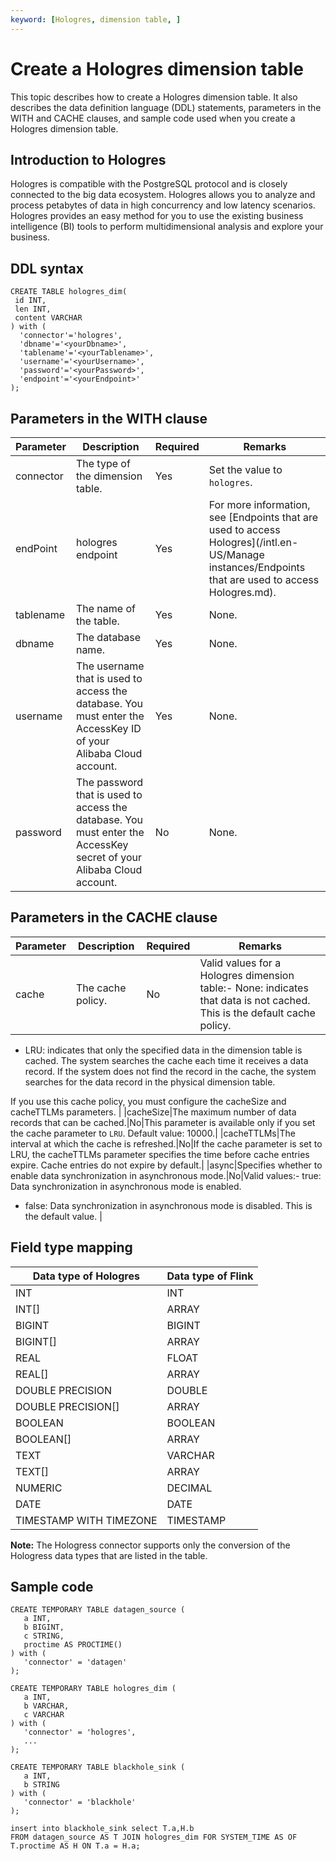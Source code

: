 ```yaml
---
keyword: [Hologres, dimension table, ]
---
```


# Create a Hologres dimension table

This topic describes how to create a Hologres dimension table. It also describes the data definition language \(DDL\) statements, parameters in the WITH and CACHE clauses, and sample code used when you create a Hologres dimension table.

## Introduction to Hologres

Hologres is compatible with the PostgreSQL protocol and is closely connected to the big data ecosystem. Hologres allows you to analyze and process petabytes of data in high concurrency and low latency scenarios. Hologres provides an easy method for you to use the existing business intelligence \(BI\) tools to perform multidimensional analysis and explore your business.

## DDL syntax

```
CREATE TABLE hologres_dim(
 id INT,
 len INT,
 content VARCHAR
) with (
  'connector'='hologres',
  'dbname'='<yourDbname>',
  'tablename'='<yourTablename>',
  'username'='<yourUsername>',
  'password'='<yourPassword>',
  'endpoint'='<yourEndpoint>'
);
```

## Parameters in the WITH clause

|Parameter|Description|Required|Remarks|
|---------|-----------|--------|-------|
|connector|The type of the dimension table.|Yes|Set the value to `hologres`.|
|endPoint|hologres endpoint|Yes|For more information, see [Endpoints that are used to access Hologres](/intl.en-US/Manage instances/Endpoints that are used to access Hologres.md).|
|tablename|The name of the table.|Yes|None.|
|dbname|The database name.|Yes|None.|
|username|The username that is used to access the database. You must enter the AccessKey ID of your Alibaba Cloud account.|Yes|None.|
|password|The password that is used to access the database. You must enter the AccessKey secret of your Alibaba Cloud account.|No|None.|

## Parameters in the CACHE clause

|Parameter|Description|Required|Remarks|
|---------|-----------|--------|-------|
|cache|The cache policy.|No|Valid values for a Hologres dimension table:-   None: indicates that data is not cached. This is the default cache policy.
-   LRU: indicates that only the specified data in the dimension table is cached. The system searches the cache each time it receives a data record. If the system does not find the record in the cache, the system searches for the data record in the physical dimension table.

If you use this cache policy, you must configure the cacheSize and cacheTTLMs parameters. |
|cacheSize|The maximum number of data records that can be cached.|No|This parameter is available only if you set the cache parameter to `LRU`. Default value: 10000.|
|cacheTTLMs|The interval at which the cache is refreshed.|No|If the cache parameter is set to LRU, the cacheTTLMs parameter specifies the time before cache entries expire. Cache entries do not expire by default.|
|async|Specifies whether to enable data synchronization in asynchronous mode.|No|Valid values:-   true: Data synchronization in asynchronous mode is enabled.
-   false: Data synchronization in asynchronous mode is disabled. This is the default value. |

## Field type mapping

|Data type of Hologres|Data type of Flink|
|---------------------|------------------|
|INT|INT|
|INT\[\]|ARRAY|
|BIGINT|BIGINT|
|BIGINT\[\]|ARRAY|
|REAL|FLOAT|
|REAL\[\]|ARRAY|
|DOUBLE PRECISION|DOUBLE|
|DOUBLE PRECISION\[\]|ARRAY|
|BOOLEAN|BOOLEAN|
|BOOLEAN\[\]|ARRAY|
|TEXT|VARCHAR|
|TEXT\[\]|ARRAY|
|NUMERIC|DECIMAL|
|DATE|DATE|
|TIMESTAMP WITH TIMEZONE|TIMESTAMP|

**Note:** The Hologress connector supports only the conversion of the Hologress data types that are listed in the table.

## Sample code

```
CREATE TEMPORARY TABLE datagen_source (
   a INT,
   b BIGINT,
   c STRING,
   proctime AS PROCTIME()
) with (
   'connector' = 'datagen'
);

CREATE TEMPORARY TABLE hologres_dim (
   a INT, 
   b VARCHAR, 
   c VARCHAR
) with (
   'connector' = 'hologres',
   ...
);

CREATE TEMPORARY TABLE blackhole_sink (
   a INT,
   b STRING
) with (
   'connector' = 'blackhole'
);

insert into blackhole_sink select T.a,H.b
FROM datagen_source AS T JOIN hologres_dim FOR SYSTEM_TIME AS OF T.proctime AS H ON T.a = H.a;
```

